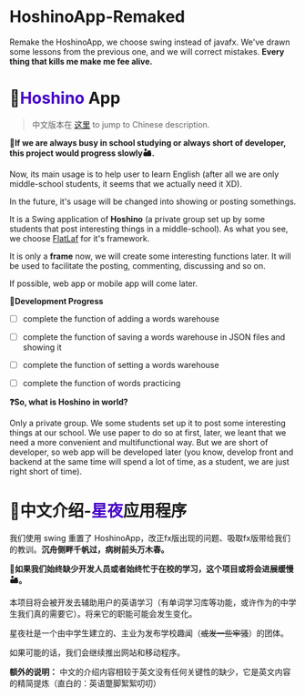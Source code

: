 # HoshinoApp-Remaked

Remake the HoshinoApp, we choose swing instead of javafx. We've drawn some lessons from the previous one, and we will correct mistakes. **Every thing that kills me make me fee alive.**

# 📕<font color="#4600C7">Hoshino</font> App

> 中文版本在 [这里](#chinese) to jump to Chinese description.

**🥀If we are always busy in school studying or always short of developer, this project would progress slowly🏜.**

Now, its main usage is to help user to learn English (after all we are only middle-school students, it seems that we actually need it XD).

In the future, it's usage will be changed into showing or posting somethings.

It is a Swing application of **Hoshino** (a private group set up by some students that post interesting things in a middle-school). As what you see, we choose [FlatLaf](https://www.formdev.com/flatlaf/) for it's framework.

It is only a **frame** now, we will create some interesting functions later. It will be used to facilitate the posting, commenting, discussing and so on.

If possible, web app or mobile app will come later.

**📝Development Progress**

- [ ] complete the function of adding a words warehouse
- [ ] complete the function of saving a words warehouse in JSON files and showing it
- [ ] complete the function of setting a words warehouse
- [ ] complete the function of words practicing



**❓So, what is Hoshino in world?**

Only a private group. We some students set up it to post some interesting things at our school. We use paper to do so at first, later, we leant that we need a more convenient and multifunctional way. But we are short of developer, so web app will be developed later (you know, develop front and backend at the same time will spend a lot of time, as a student, we are  just right short of time).



# 🍜<span id="chinese">中文介绍-<font color="#4600C7">星夜</font>应用程序</span>

我们使用 swing 重置了 HoshinoApp，改正fx版出现的问题、吸取fx版带给我们的教训。**沉舟侧畔千帆过，病树前头万木春。**

**🥀如果我们始终缺少开发人员或者始终忙于在校的学习，这个项目或将会进展缓慢🏜。**

本项目将会被开发去辅助用户的英语学习（有单词学习库等功能，或许作为的中学生我们真的需要它）。将来它的职能可能会发生变化。

星夜社是一个由中学生建立的、主业为发布学校趣闻（~~或发一些牢骚~~）的团体。

如果可能的话，我们会继续推出网站和移动程序。

**额外的说明：** 中文的介绍内容相较于英文没有任何关键性的缺少，它是英文内容的精简提炼（直白的：英语蹩脚絮絮叨叨）
